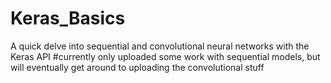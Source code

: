 # Keras_Basics
A quick delve into sequential and convolutional neural networks with the Keras API
#currently only uploaded some work with sequential models, but will eventually get around to uploading the convolutional stuff
